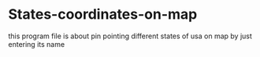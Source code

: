 # States-coordinates-on-map
this program file is about pin pointing different states of usa on map by just entering its name

